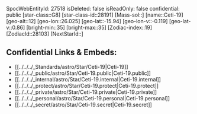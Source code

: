 ﻿---
location:
- -15.94
- -26.025
- 12
tags:
- astro/Star
type: Star
---

SpocWebEntityId: 27518
isDeleted: false
isReadOnly: false
confidential: public
[star-class::G8]
[star-class-id::28191]
[Mass-sol::]
[name::Ceti-19]
[geo-alt::12]
[geo-lon::26.025]
[geo-lat::-15.94]
[geo-lon-v::-0.119]
[geo-lat-v::0.86]
[bright-min::35]
[bright-max::35]
[Zodiac-index::19]
[ZodiacId::28103]
[NextStarId::]



## Confidential Links & Embeds: 
- [[../../../_Standards/astro/Star/Ceti-19|Ceti-19]] 
- [[../../../_public/astro/Star/Ceti-19.public|Ceti-19.public]] 
- [[../../../_internal/astro/Star/Ceti-19.internal|Ceti-19.internal]] 
- [[../../../_protect/astro/Star/Ceti-19.protect|Ceti-19.protect]] 
- [[../../../_private/astro/Star/Ceti-19.private|Ceti-19.private]] 
- [[../../../_personal/astro/Star/Ceti-19.personal|Ceti-19.personal]] 
- [[../../../_secret/astro/Star/Ceti-19.secret|Ceti-19.secret]]

